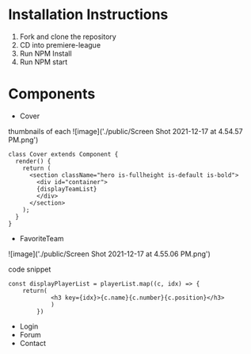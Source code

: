 


<h1> Installation Instructions </h1>
<ol>
    <li> Fork and clone the repository</li>
    <li> CD into premiere-league </li>
    <li> Run NPM Install </li>
    <li> Run NPM start </li>
</ol>

<h1>Components </h1>

 - Cover 

 thumbnails of each
![image]('./public/Screen Shot 2021-12-17 at 4.54.57 PM.png')

```
class Cover extends Component {
  render() {
    return (
      <section className="hero is-fullheight is-default is-bold">
        <div id="container">
        {displayTeamList}
        </div> 
      </section>
    );
  }
}
```


 - FavoriteTeam 

![image]('./public/Screen Shot 2021-12-17 at 4.55.06 PM.png')

code snippet 
```
const displayPlayerList = playerList.map((c, idx) => {
	return(
			<h3 key={idx}>{c.name}{c.number}{c.position}</h3>
			)
		})
```

 - Login
 - Forum
 - Contact